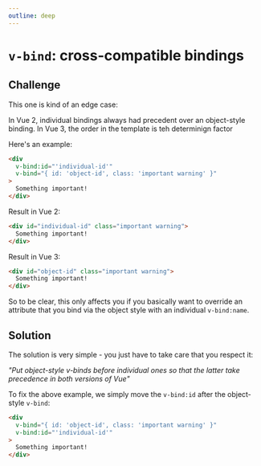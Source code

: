 ```yaml
---
outline: deep
---
```


# `v-bind`: cross-compatible bindings

## Challenge

This one is kind of an edge case:

In Vue 2, individual bindings always had precedent over an object-style binding. In Vue 3, the order in the template is teh determinign factor 

Here's an example:

```html
<div 
  v-bind:id="'individual-id'"
  v-bind="{ id: 'object-id', class: 'important warning' }"
>
  Something important!
</div>
```
Result in Vue 2:

```html
<div id="individual-id" class="important warning">
  Something important!
</div>
```
Result in Vue 3:

```html
<div id="object-id" class="important warning">
  Something important!
</div>
```

So to be clear, this only affects you if you basically want to override an attribute that you bind via the object style with an individual `v-bind:name`.

## Solution

The solution is very simple - you just have to take care that you respect it:

_"Put object-style v-binds before individual ones so that the latter take precedence in both versions of Vue"_

To fix the above example, we simply move the `v-bind:id` after the object-style `v-bind`:

```html
<div 
  v-bind="{ id: 'object-id', class: 'important warning' }"
  v-bind:id="'individual-id'"
>
  Something important!
</div>
```
